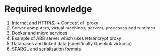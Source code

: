 # Required knowledge

1. Internet and HTTP(S) + Concept of 'proxy'
2. Server computers, virtual machines, servers, processes and runtimes
3. Docker and micro services
4. Example of ABB server which uses letsencrypt proxy
5. Databases and linked data (specifically Openlink virtuoso)
6. SPARQL and serialization formats
